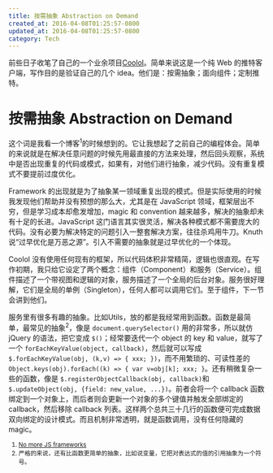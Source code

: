 ```yaml
---
title: 按需抽象 Abstraction on Demand
created_at: 2016-04-08T01:25:57-0800
updated_at: 2016-04-08T01:25:57-0800
category: Tech
---
```


前些日子收笔了自己的一个业余项目[Coolol](http://coolol.me)。简单来说这是一个纯 Web 的推特客户端，写作目的是验证自己的几个 idea。他们是：按需抽象；面向组件；定制推特。

# 按需抽象 Abstraction on Demand

这个词是我看一个博客<sup>1</sup>的时候想到的。它让我想起了之前自己的编程体会。简单的来说就是在解决任意问题的时候先用最直接的方法来处理，然后回头观察，系统中是否出现重复的代码或模式，如果有，对他们进行抽象，减少代码。没有重复模式不要提前过度优化。

Framework 的出现就是为了抽象某一领域重复出现的模式。但是实际使用的时候我发现他们帮助并没有预想的那么大，尤其是在 JavaScript 领域，框架层出不穷，但是学习成本却愈发增加，magic 和 convention 越来越多，解决的抽象却未有十足的长进。JavaScript 这门语言其实很灵活，解决各种模式都不需要庞大的代码。没有必要为解决特定的问题引入一整套解决方案，往往杀鸡用牛刀。Knuth 说“过早优化是万恶之源”。引入不需要的抽象就是过早优化的一个体现。

Coolol 没有使用任何现有的框架，所以代码体积非常精简，逻辑也很直观。在写作初期，我只给它设定了两个概念：组件（Component）和服务（Service）。组件描述了一个带视图和逻辑的对象，服务描述了一个全局的后台对象。服务很好理解，它们是全局的单例（Singleton），任何人都可以调用它们。至于组件，下一节会讲到他们。

服务里有很多有趣的抽象。比如Utils，放的都是我经常用到函数。函数是最简单，最常见的抽象<sup>2</sup>，像是 `document.querySelector()` 用的非常多，所以就仿 jQuery 的语法，把它变成 `$()`；经常要迭代一个 object 的 key 和 value，就写了一个 `forEachKeyValue(object, callback)`，然后就可以写成 `$.forEachKeyValue(obj, (k,v) => { xxx; })`，而不用繁琐的、可读性差的 `Object.keys(obj).forEach((k) => { var v=obj[k]; xxx; }`。还有稍微复杂一些的函数，像是 `$.registerObjectCallback(obj, callback)`和`$.updateObject(obj, {field: new_value, ...})`。前者会将一个 callback 函数绑定到一个对象上，而后者则会更新一个对象的多个键值并触发全部绑定的 callback，然后移除 callback 列表。这样两个总共三十几行的函数便可完成数据双向绑定的设计模式。而且机制非常透明，就是函数调用，没有任何隐藏的 magic。




<small>

1. [No more JS frameworks](http://bitworking.org/news/2014/05/zero_framework_manifesto)
2. 严格的来说，还有比函数更简单的抽象，比如说变量，它把对表达式的值的引用抽象为一个符号。

</small>
